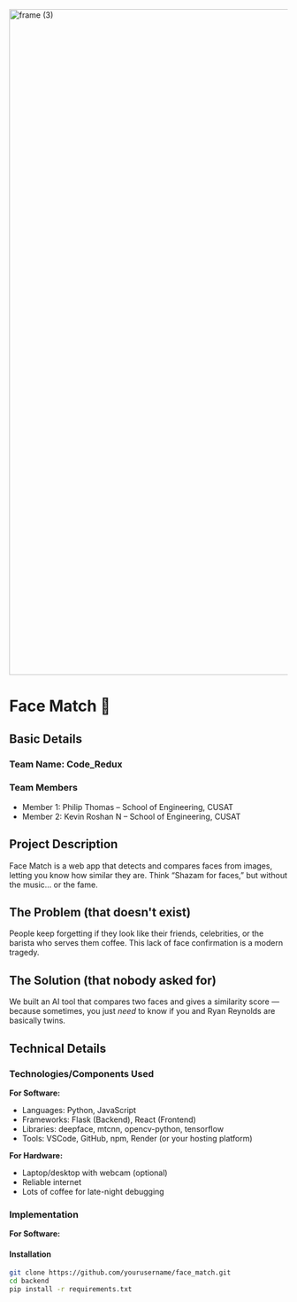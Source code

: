 <img width="3188" height="1202" alt="frame (3)" src="https://github.com/user-attachments/assets/517ad8e9-ad22-457d-9538-a9e62d137cd7" />


# Face Match 🎯

## Basic Details

### Team Name: Code_Redux

### Team Members
- Member 1: Philip Thomas – School of Engineering, CUSAT
- Member 2: Kevin Roshan N – School of Engineering, CUSAT

## Project Description
Face Match is a web app that detects and compares faces from images, letting you know how similar they are. Think “Shazam for faces,” but without the music… or the fame.

## The Problem (that doesn't exist)
People keep forgetting if they look like their friends, celebrities, or the barista who serves them coffee. This lack of face confirmation is a modern tragedy.

## The Solution (that nobody asked for)
We built an AI tool that compares two faces and gives a similarity score — because sometimes, you just *need* to know if you and Ryan Reynolds are basically twins.

## Technical Details

### Technologies/Components Used

**For Software:**
- Languages: Python, JavaScript
- Frameworks: Flask (Backend), React (Frontend)
- Libraries: deepface, mtcnn, opencv-python, tensorflow
- Tools: VSCode, GitHub, npm, Render (or your hosting platform)

**For Hardware:**
- Laptop/desktop with webcam (optional)
- Reliable internet
- Lots of coffee for late-night debugging

### Implementation

**For Software:**

#### Installation
```bash
git clone https://github.com/yourusername/face_match.git
cd backend
pip install -r requirements.txt
